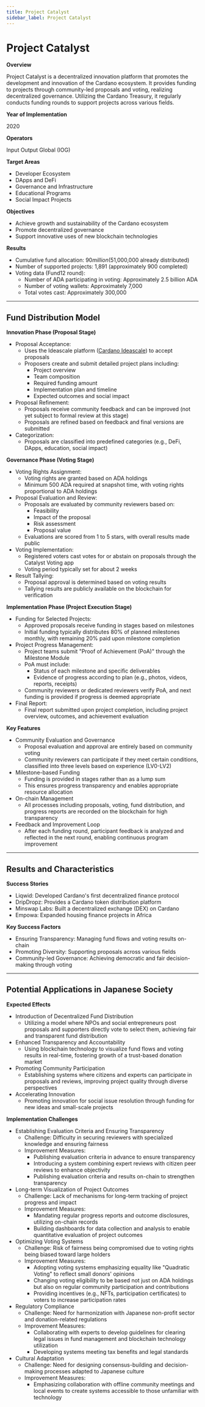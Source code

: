 ```yaml
---
title: Project Catalyst
sidebar_label: Project Catalyst
---
```


# Project Catalyst

**Overview**

Project Catalyst is a decentralized innovation platform that promotes the development and innovation of the Cardano ecosystem. It provides funding to projects through community-led proposals and voting, realizing decentralized governance. Utilizing the Cardano Treasury, it regularly conducts funding rounds to support projects across various fields.

**Year of Implementation**

2020

**Operators**

Input Output Global (IOG)

**Target Areas**

* Developer Ecosystem
* DApps and DeFi
* Governance and Infrastructure
* Educational Programs
* Social Impact Projects

**Objectives**

* Achieve growth and sustainability of the Cardano ecosystem
* Promote decentralized governance
* Support innovative uses of new blockchain technologies

**Results**

* Cumulative fund allocation: $90 million ($51,000,000 already distributed)
* Number of supported projects: 1,891 (approximately 900 completed)
* Voting data (Fund12 round):
  * Number of ADA participating in voting: Approximately 2.5 billion ADA
  * Number of voting wallets: Approximately 7,000
  * Total votes cast: Approximately 300,000

***

## Fund Distribution Model

**Innovation Phase (Proposal Stage)**

* Proposal Acceptance:
  * Uses the Ideascale platform ([Cardano Ideascale](https://cardano.ideascale.com/)) to accept proposals
  * Proposers create and submit detailed project plans including:
    * Project overview
    * Team composition
    * Required funding amount
    * Implementation plan and timeline
    * Expected outcomes and social impact
* Proposal Refinement:
  * Proposals receive community feedback and can be improved (not yet subject to formal review at this stage)
  * Proposals are refined based on feedback and final versions are submitted
* Categorization:
  * Proposals are classified into predefined categories (e.g., DeFi, DApps, education, social impact)

**Governance Phase (Voting Stage)**

* Voting Rights Assignment:
  * Voting rights are granted based on ADA holdings
  * Minimum 500 ADA required at snapshot time, with voting rights proportional to ADA holdings
* Proposal Evaluation and Review:
  * Proposals are evaluated by community reviewers based on:
    * Feasibility
    * Impact of the proposal
    * Risk assessment
    * Proposal value
  * Evaluations are scored from 1 to 5 stars, with overall results made public
* Voting Implementation:
  * Registered voters cast votes for or abstain on proposals through the Catalyst Voting app
  * Voting period typically set for about 2 weeks
* Result Tallying:
  * Proposal approval is determined based on voting results
  * Tallying results are publicly available on the blockchain for verification

**Implementation Phase (Project Execution Stage)**

* Funding for Selected Projects:
  * Approved proposals receive funding in stages based on milestones
  * Initial funding typically distributes 80% of planned milestones monthly, with remaining 20% paid upon milestone completion
* Project Progress Management:
  * Project teams submit "Proof of Achievement (PoA)" through the Milestone Module
  * PoA must include:
    * Status of each milestone and specific deliverables
    * Evidence of progress according to plan (e.g., photos, videos, reports, receipts)
  * Community reviewers or dedicated reviewers verify PoA, and next funding is provided if progress is deemed appropriate
* Final Report:
  * Final report submitted upon project completion, including project overview, outcomes, and achievement evaluation

**Key Features**

* Community Evaluation and Governance
  * Proposal evaluation and approval are entirely based on community voting
  * Community reviewers can participate if they meet certain conditions, classified into three levels based on experience (LV0-LV2)
* Milestone-based Funding
  * Funding is provided in stages rather than as a lump sum
  * This ensures progress transparency and enables appropriate resource allocation
* On-chain Management
  * All processes including proposals, voting, fund distribution, and progress reports are recorded on the blockchain for high transparency
* Feedback and Improvement Loop
  * After each funding round, participant feedback is analyzed and reflected in the next round, enabling continuous program improvement

***

## Results and Characteristics

**Success Stories**

* Liqwid: Developed Cardano's first decentralized finance protocol
* DripDropz: Provides a Cardano token distribution platform
* Minswap Labs: Built a decentralized exchange (DEX) on Cardano
* Empowa: Expanded housing finance projects in Africa

**Key Success Factors**

* Ensuring Transparency: Managing fund flows and voting results on-chain
* Promoting Diversity: Supporting proposals across various fields
* Community-led Governance: Achieving democratic and fair decision-making through voting

***

## Potential Applications in Japanese Society

**Expected Effects**

* Introduction of Decentralized Fund Distribution
  * Utilizing a model where NPOs and social entrepreneurs post proposals and supporters directly vote to select them, achieving fair and transparent fund distribution
* Enhanced Transparency and Accountability
  * Using blockchain technology to visualize fund flows and voting results in real-time, fostering growth of a trust-based donation market
* Promoting Community Participation
  * Establishing systems where citizens and experts can participate in proposals and reviews, improving project quality through diverse perspectives
* Accelerating Innovation
  * Promoting innovation for social issue resolution through funding for new ideas and small-scale projects

**Implementation Challenges**

* Establishing Evaluation Criteria and Ensuring Transparency
  * Challenge: Difficulty in securing reviewers with specialized knowledge and ensuring fairness
  * Improvement Measures:
    * Publishing evaluation criteria in advance to ensure transparency
    * Introducing a system combining expert reviews with citizen peer reviews to enhance objectivity
    * Publishing evaluation criteria and results on-chain to strengthen transparency
* Long-term Visualization of Project Outcomes
  * Challenge: Lack of mechanisms for long-term tracking of project progress and impact
  * Improvement Measures:
    * Mandating regular progress reports and outcome disclosures, utilizing on-chain records
    * Building dashboards for data collection and analysis to enable quantitative evaluation of project outcomes
* Optimizing Voting Systems
  * Challenge: Risk of fairness being compromised due to voting rights being biased toward large holders
  * Improvement Measures:
    * Adopting voting systems emphasizing equality like "Quadratic Voting" to reflect small donors' opinions
    * Changing voting eligibility to be based not just on ADA holdings but also on regular community participation and contributions
    * Providing incentives (e.g., NFTs, participation certificates) to voters to increase participation rates
* Regulatory Compliance
  * Challenge: Need for harmonization with Japanese non-profit sector and donation-related regulations
  * Improvement Measures:
    * Collaborating with experts to develop guidelines for clearing legal issues in fund management and blockchain technology utilization
    * Developing systems meeting tax benefits and legal standards
* Cultural Adaptation
  * Challenge: Need for designing consensus-building and decision-making processes adapted to Japanese culture
  * Improvement Measures:
    * Emphasizing collaboration with offline community meetings and local events to create systems accessible to those unfamiliar with technology 